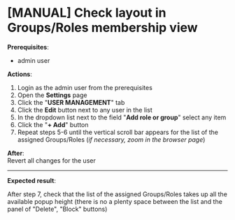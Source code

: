 # [MANUAL] Check layout in Groups/Roles membership view

**Prerequisites**:

- admin user

**Actions**:

1. Login as the admin user from the prerequisites
2. Open the **Settings** page
3. Click the "**USER MANAGEMENT**" tab
4. Click the **Edit** button next to any user in the list
5. In the dropdown list next to the field "**Add role or group**" select any item
6. Click the "**+ Add**" button
7. Repeat steps 5-6 until the vertical scroll bar appears for the list of the assigned Groups/Roles (_if necessary, zoom in the browser page_)

**After**:  
Revert all changes for the user

***

**Expected result**:

After step 7, check that the list of the assigned Groups/Roles takes up all the available popup height (there is no a plenty space between the list and the panel of "Delete", "Block" buttons)
